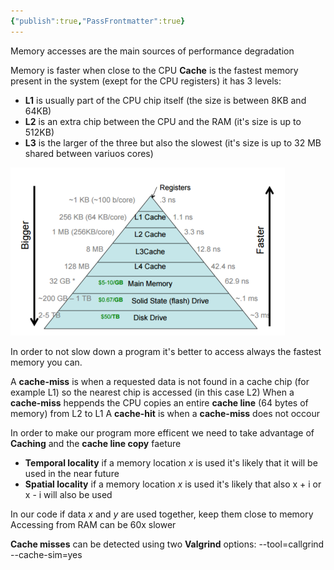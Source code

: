 ```yaml
---
{"publish":true,"PassFrontmatter":true}
---
```


Memory accesses are the main sources of performance degradation

Memory is faster when close to the CPU 
__Cache__ is the fastest memory present in the system (exept for the CPU registers) it has 3 levels:
+ __L1__ is usually part of the CPU chip itself (the size is between 8KB and 64KB)
+ __L2__ is an extra chip between the CPU and the RAM (it's size is up to 512KB)
+ __L3__ is the larger of the three but also the slowest (it's size is up to 32 MB shared between variuos cores)

![Immagine 2023-03-04 211525.png](../../../Resources/Immagine%202023-03-04%20211525.png)

In order to not slow down a program it's better to access always the fastest memory you can.

A __cache-miss__ is when a requested data is not found in a cache chip (for example L1) so the nearest chip is accessed (in this case L2)
When a __cache-miss__ heppends the CPU copies an entire __cache line__ (64 bytes of memory) from L2 to L1 
A __cache-hit__ is when a __cache-miss__ does not occour

In order to make our program more efficent we need to take advantage of __Caching__ and the __cache line copy__ faeture
+ __Temporal locality__ if a memory location *x* is used it's likely that it will be used in the near future 
+ **Spatial locality** if a memory location *x* is used it's likely that also x + i  or x - i will also be used

In our code if data *x* and *y* are used together, keep them close to memory
Accessing from RAM can be 60x slower

__Cache misses__ can be detected using two __Valgrind__ options:
	--tool=callgrind
	--cache-sim=yes